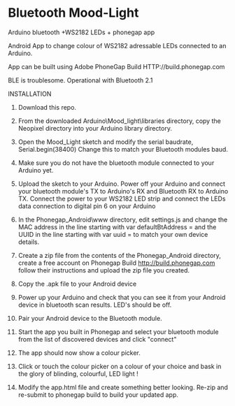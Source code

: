 

# Bluetooth Mood-Light
Arduino bluetooth +WS2182 LEDs + phonegap app

Android App to change colour of WS2182 adressable LEDs connected to an Arduino.

App can be built using Adobe PhoneGap Build  HTTP://build.phonegap.com

BLE is troublesome. Operational with Bluetooth 2.1


INSTALLATION

1. Download this repo.

2. From the downloaded Arduino\Mood_light\libraries directory, copy the Neopixel directory into your Arduino library directory.

3. Open the Mood_Light sketch and modify the serial baudrate, Serial.begin(38400) Change this to match your Bluetooth modules baud.

4. Make sure you do not have the bluetooth module connected to your Arduino yet.

5. Upload the sketch to your Arduino. Power off your Arduino and connect your bluetooth module's TX to Arduino's RX and Bluetooth RX to 
Arduino TX. Connect the power to your WS2182 LED strip and connect the LEDs data connection to digital pin 6 on your Arduino

6. In the Phonegap_Android\www directory, edit settings.js and change the MAC address in the line starting with  var defaultBtAddress = 
and the UUID in the line starting with var uuid =   to match your own device details.

7. Create a zip file from the contents of the Phonegap_Android directory, create a free account on Phonegap Build http://build.phonegap.com follow their instructions and upload the zip file you created.

8. Copy the .apk file to your Android device

9. Power up your Arduino and check that you can see it from your Android device in bluetooth scan results. LED's should be off.

10. Pair your Android device to the Bluetooth module.

11. Start the app you built in Phonegap and select your bluetooth module from the list of discovered devices and click "connect"

12. The app should now show a colour picker.

13. Click or touch the colour picker on a colour of your choice and bask in the glory of blinding, colourful, LED light !

14. Modify the app.html file and create something better looking. Re-zip and re-submit to phonegap build to build your updated app.

